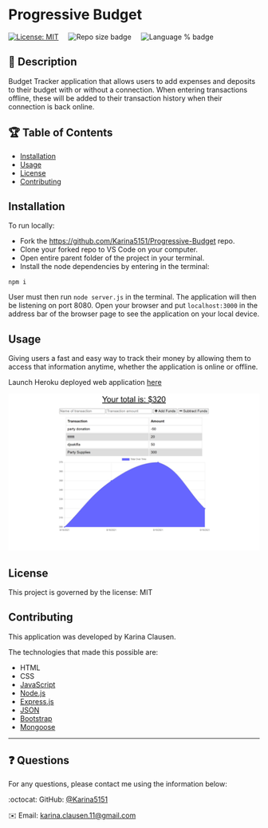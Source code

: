 # Progressive Budget
[![License: MIT](https://img.shields.io/badge/License-MIT-yellow.svg)](https://opensource.org/licenses/MIT) &nbsp;&nbsp;&nbsp;&nbsp;![Repo size badge](https://img.shields.io/github/repo-size/Karina5151/Progressive-Budget?color=success) &nbsp;&nbsp;&nbsp;&nbsp;![Language % badge](https://img.shields.io/github/languages/top/Karina5151/Progressive-Budget) &nbsp;&nbsp;&nbsp;&nbsp;


## :memo: Description
  Budget Tracker application that allows users to add expenses and deposits to their budget with or without a connection. When entering transactions offline, these will be added to their transaction history when their connection is back online.


## :trophy: Table of Contents
* [Installation](#installation)
* [Usage](#usage)
* [License](#license)
* [Contributing](#contributing)
  
  

## Installation
To run locally:
* Fork the https://github.com/Karina5151/Progressive-Budget repo.
* Clone your forked repo to VS Code on your computer.
* Open entire parent folder of the project in your terminal.
* Install the node dependencies by entering in the terminal:
```
npm i
```

User must then run `node server.js` in the terminal. The application will then be listening on port 8080. Open your browser and put `localhost:3000` in the address bar of the browser page to see the application on your local device.

  
## Usage
Giving users a fast and easy way to track their money by allowing them to access that information anytime, whether the application is online or offline.

Launch Heroku deployed web application [here](https://note-taker5151.herokuapp.com/)

![Web App Image](./public/icons/budget-app.png)

## License

This project is governed by the license: MIT

  
## Contributing
This application was developed by Karina Clausen.

The technologies that made this possible are:
* HTML
* CSS
* <a href="https://www.javascript.com/" target="_blank">JavaScript</a>
* <a href="https://nodejs.org/api/fs.html" target="_blank">Node.js</a>
* <a href="https://expressjs.com/" target="_blank">Express.js</a>
* <a href="https://www.json.org/json-en.html" target="_blank">JSON</a>
* <a href="https://getbootstrap.com/" target="_blank">Bootstrap</a>
* <a href="https://mongoosejs.com/" target="_blank">Mongoose</a>
  
 ---

## :question: Questions

For any questions, please contact me using the information below:

:octocat: GitHub: [@Karina5151](https://github.com/Karina5151)

:envelope: Email: karina.clausen.11@gmail.com